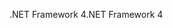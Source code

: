 <span data-ttu-id="3e1fc-101">.NET Framework 4</span><span class="sxs-lookup"><span data-stu-id="3e1fc-101">.NET Framework 4</span></span>